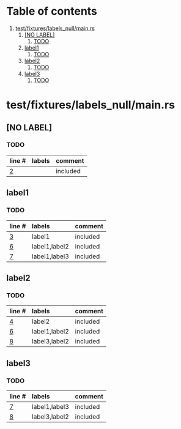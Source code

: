 # Table of contents

1. [test/fixtures/labels_null/main.rs](#1-0)
   1. [[NO LABEL]](#2-0)
      1. [TODO](#3-0)
   2. [label1](#2-1)
      1. [TODO](#3-0)
   3. [label2](#2-2)
      1. [TODO](#3-0)
   4. [label3](#2-3)
      1. [TODO](#3-0)

# test/fixtures/labels_null/main.rs<a id="1-0"></a>

## [NO LABEL]<a id="2-0"></a>

### TODO<a id="3-0"></a>

| line # | labels | comment
|:-------|:-------|:-------
| [2](test/fixtures/labels_null/main.rs#L2) |  | included

## label1<a id="2-1"></a>

### TODO<a id="3-0"></a>

| line # | labels | comment
|:-------|:-------|:-------
| [3](test/fixtures/labels_null/main.rs#L3) | label1 | included
| [6](test/fixtures/labels_null/main.rs#L6) | label1,label2 | included
| [7](test/fixtures/labels_null/main.rs#L7) | label1,label3 | included

## label2<a id="2-2"></a>

### TODO<a id="3-0"></a>

| line # | labels | comment
|:-------|:-------|:-------
| [4](test/fixtures/labels_null/main.rs#L4) | label2 | included
| [6](test/fixtures/labels_null/main.rs#L6) | label1,label2 | included
| [8](test/fixtures/labels_null/main.rs#L8) | label3,label2 | included

## label3<a id="2-3"></a>

### TODO<a id="3-0"></a>

| line # | labels | comment
|:-------|:-------|:-------
| [7](test/fixtures/labels_null/main.rs#L7) | label1,label3 | included
| [8](test/fixtures/labels_null/main.rs#L8) | label3,label2 | included
